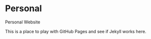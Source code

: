 # Personal
Personal Website

This is a place to play with GitHub Pages and see if Jekyll works here.

